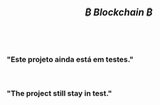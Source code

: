 <!--=====TITULO=====-->
<section>
  <h1 align="center"><b><i>₿ Blockchain ₿<br><br></i></b></h1>
</section>
<!--=====TITULO=====-->

<!--=====SUBTITULO=====-->
<section>
  <div>
    <br>
    <h3 align="justify">"Este projeto ainda está em testes."</h3>
    <br>
    <h3 align="justify">"The project still stay in test."</h3>
  </div>
</section>
<br>
<!--=====SUBTITULO=====-->
